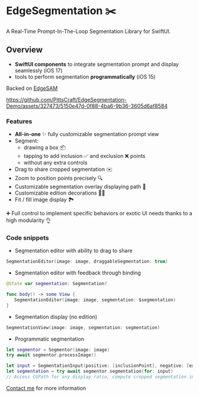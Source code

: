 # EdgeSegmentation ✂️

A Real-Time Prompt-In-The-Loop Segmentation Library for SwiftUI.

## Overview

- **SwiftUI components** to integrate segmentation prompt and display seamlessly (iOS 17)
- tools to perform segmentation **programmatically** (iOS 15)

Backed on [EdgeSAM](https://github.com/chongzhou96/EdgeSAM)

https://github.com/PittsCraft/EdgeSegmentation-Demo/assets/327473/5150e47d-0f88-4ba6-9b36-3605d6af8584

### Features

- **All-in-one** ✨ fully customizable segmentation prompt view
- Segment:
  - drawing a box 📦
  - tapping to add inclusion ✅ and exclusion ❌ points
  - without any extra controls
- Drag to share cropped segmentation ✉️
- Zoom to position points precisely 🔍
- Customizable segmentation overlay displaying path 🎨
- Customizable edition decorations 👨‍🎨
- Fit / fill image display 🏞️ 

➕ Full control to implement specific behaviors or exotic UI needs thanks to a high modularity 👌

### Code snippets

- Segmentation editor with ability to drag to share

```swift
SegmentationEditor(image: image, draggableSegmentation: true)
```

- Segmentation editor with feedback through binding

```swift
@State var segmentation: Segmentation?

func body() -> some View {
   SegmentationEditor(image: image, segmentation: $segmentation)
}
```

- Segmentation display (no edition)

```swift
SegmentationView(image: image, segmentation: segmentation)
```

- Programmatic segmentation

```swift
let segmentor = Segmentor(image: image)
try await segmentor.processImage()

let input = SegmentationInput(positive: [inclusionPoint], negative: [exclusionPoint], box: CGRect(origin: somePoint, size: someSize))
let segmentation = try await segmentor.segmentation(for: input)
// Access CGPath for any display ratio, compute cropped segmentation image...
```

[Contact me](mailto:pierre@pittscraft.com?subject=EdgeSegmentation%20info) for more information
